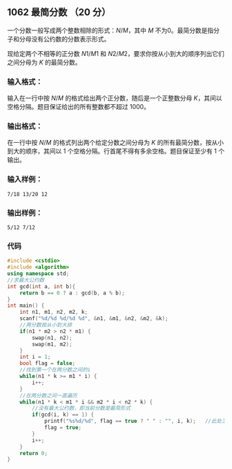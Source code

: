 ## 1062 最简分数 （20 分）

一个分数一般写成两个整数相除的形式：*N*/*M*，其中 *M* 不为0。最简分数是指分子和分母没有公约数的分数表示形式。

现给定两个不相等的正分数 *N*1/*M*1 和 *N*2/*M*2，要求你按从小到大的顺序列出它们之间分母为 *K* 的最简分数。

### 输入格式：

输入在一行中按 *N*/*M* 的格式给出两个正分数，随后是一个正整数分母 *K*，其间以空格分隔。题目保证给出的所有整数都不超过 1000。

### 输出格式：

在一行中按 *N*/*M* 的格式列出两个给定分数之间分母为 *K* 的所有最简分数，按从小到大的顺序，其间以 1 个空格分隔。行首尾不得有多余空格。题目保证至少有 1 个输出。

### 输入样例：

```in
7/18 13/20 12
```

### 输出样例：

```out
5/12 7/12
```

### 代码

```c++
#include <cstdio>
#include <algorithm>
using namespace std;
//求最大公约数 
int gcd(int a, int b){
    return b == 0 ? a : gcd(b, a % b);
}
int main() {
    int n1, m1, n2, m2, k;
    scanf("%d/%d %d/%d %d", &n1, &m1, &n2, &m2, &k);
    //两分数按从小到大排 
	if(n1 * m2 > n2 * m1) {
        swap(n1, n2);
        swap(m1, m2);
    }
    int i = 1;
    bool flag = false;
    //找到第一个在两分数之间的i 
    while(n1 * k >= m1 * i) {
    	i++;
	}
	//在两分数之间一直遍历 
    while(n1 * k < m1 * i && m2 * i < n2 * k) {
        //没有最大公约数，即当前分数是最简形式 
		if(gcd(i, k) == 1) {
            printf("%s%d/%d", flag == true ? " " : "", i, k);	//此处三元式的作用是第一个分数前不输出任何东西，后面所有分数前面先输出空格 
            flag = true;	
        }
        i++;
    }
    return 0;
}
```



